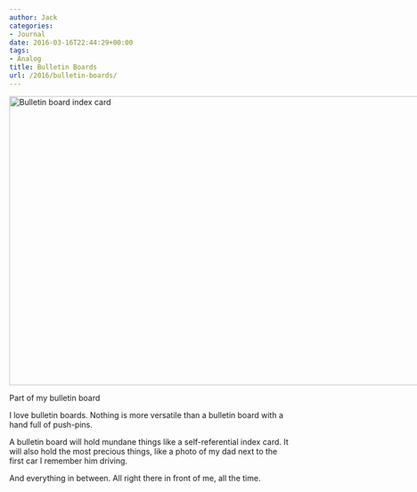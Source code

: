 ```yaml
---
author: Jack
categories:
- Journal
date: 2016-03-16T22:44:29+00:00
tags:
- Analog
title: Bulletin Boards
url: /2016/bulletin-boards/
---
```


<div id="attachment_5003" style="width: 790px" class="wp-caption alignnone">
  <img class="size-large wp-image-5003" src="/img/2016/03/2016-03-08_Bulletin-board-index-card-1024x682.jpg" alt="Bulletin board index card" width="780" height="519" srcset="/img/2016/03/2016-03-08_Bulletin-board-index-card-1024x682.jpg 1024w, /img/2016/03/2016-03-08_Bulletin-board-index-card-300x200.jpg 300w, /img/2016/03/2016-03-08_Bulletin-board-index-card-768x512.jpg 768w, /img/2016/03/2016-03-08_Bulletin-board-index-card.jpg 1280w" sizes="(max-width: 780px) 100vw, 780px" />
  
  <p class="wp-caption-text">
    Part of my bulletin board
  </p>
</div>

I love bulletin boards. Nothing is more versatile than a bulletin board with a hand full of push-pins.

A bulletin board will hold mundane things like a self-referential index card. It will also hold the most precious things, like a photo of my dad next to the first car I remember him driving.

And everything in between. All right there in front of me, all the time.

&nbsp;